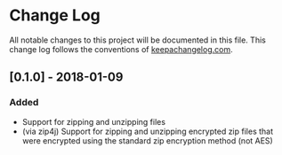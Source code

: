 # Change Log
All notable changes to this project will be documented in this file. This change log follows the conventions of [keepachangelog.com](http://keepachangelog.com/).

## [0.1.0] - 2018-01-09
### Added 
- Support for zipping and unzipping files 
- (via zip4j) Support for zipping and unzipping encrypted zip files that were encrypted using the standard zip encryption method (not AES)

